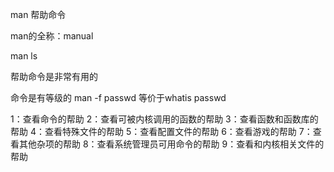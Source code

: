 man
帮助命令

man的全称：manual

man ls

帮助命令是非常有用的

命令是有等级的
man -f passwd
等价于whatis passwd

1：查看命令的帮助
2：查看可被内核调用的函数的帮助
3：查看函数和函数库的帮助
4：查看特殊文件的帮助
5：查看配置文件的帮助
6：查看游戏的帮助
7：查看其他杂项的帮助
8：查看系统管理员可用命令的帮助
9：查看和内核相关文件的帮助
